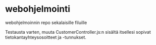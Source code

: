 # webohjelmointi
webohjelmoinnin repo sekalaisille filuille

Testausta varten, muuta CustomerController.js:n sisältä itsellesi sopivat tietokantayhteysosoitteet ja -tunnukset.

